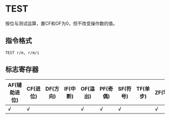 # TEST

按位与测试运算，置CF和OF为0，但不改变操作数的值。

## 指令格式
```
TEST r/m, r/m/i
```

## 标志寄存器
| AF(辅助进位) | CF(进位) | DF(方向) | IF(中断) | OF(溢出) | PF(奇偶) | SF(符号) | TF(单步) | ZF(零) |
|---|---|---|---|---|---|---|---|---|
| √ | √ |  | | √ | √ | √ |  | √ |